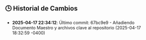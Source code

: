 ## 🕒 Historial de Cambios
- **2025-04-17 22:34:12**: Último commit: 67bc9e9 - Añadiendo Documento Maestro y archivos clave al repositorio (2025-04-17 18:32:59 -0400)
